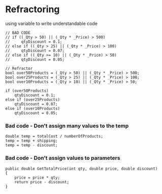 # Refractoring
using variable to write understandable code
```
// BAD CODE
// if ((_Qty > 50) || (_Qty * _Price) > 500)
//     qtyDiscount = 0.1;
// else if ((_Qty > 25) || (_Qty * _Price) > 100)
//     qtyDiscount = 0.07;
// else if ((_Qty >= 10) || (_Qty * _Price) > 50)
//     qtyDiscount = 0.05;

// Refractor
bool over50Products = (_Qty > 50) || (_Qty * _Price) > 500;
bool over25Products = (_Qty > 25) || (_Qty * _Price) > 100;
bool over10Products = (_Qty > 10) || (_Qty * _Price) > 50;

if (over50Products)
    qtyDiscount = 0.1;
else if (over25Products)
    qtyDiscount = 0.07;
else if (over10Products)
    qtyDiscount = 0.05;
```

### Bad code - Don't assign many values to the temp
```
double temp = totalCost / numberOfProducts;
temp = temp + shipping;
temp = temp - discount;
```

### Bad code - Don't assign values to parameters
```
public double GetTotalPrice(int qty, double price, double discount)
{
    price = price * qty;
    return price - discount;
}
```
